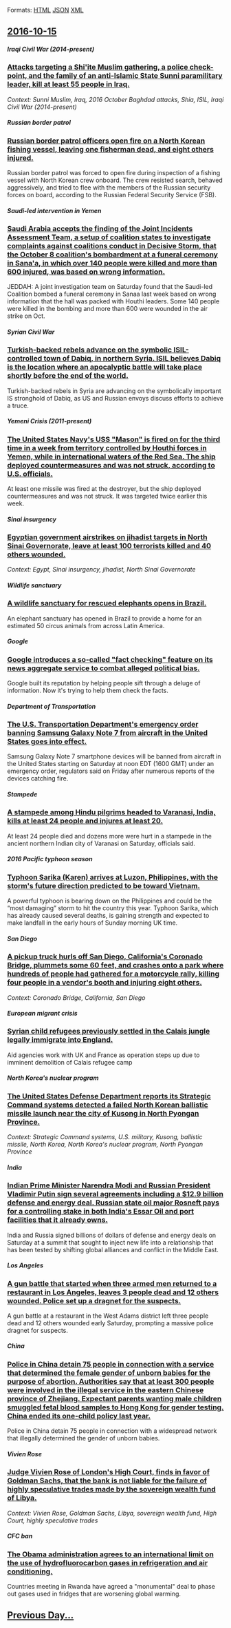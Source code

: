
Formats: [HTML](2016/10/15/index.html)  [JSON](2016/10/15/index.json)  [XML](2016/10/15/index.xml)  

## [2016-10-15](/news/2016/10/15/index.md)

##### Iraqi Civil War (2014-present)
### [Attacks targeting a Shi'ite Muslim gathering, a police check-point, and the family of an anti-Islamic State Sunni paramilitary leader, kill at least 55 people in Iraq. ](/news/2016/10/15/attacks-targeting-a-shi-ite-muslim-gathering-a-police-check-point-and-the-family-of-an-anti-islamic-state-sunni-paramilitary-leader-kill.md)
_Context: Sunni Muslim, Iraq, 2016 October Baghdad attacks, Shia, ISIL, Iraqi Civil War (2014-present)_

##### Russian border patrol
### [Russian border patrol officers open fire on a North Korean fishing vessel, leaving one fisherman dead, and eight others injured. ](/news/2016/10/15/russian-border-patrol-officers-open-fire-on-a-north-korean-fishing-vessel-leaving-one-fisherman-dead-and-eight-others-injured.md)
Russian border patrol was forced to open fire during inspection of a fishing vessel with North Korean crew onboard. The crew resisted search, behaved aggressively, and tried to flee with the members of the Russian security forces on board, according to the Russian Federal Security Service (FSB).

##### Saudi-led intervention in Yemen
### [Saudi Arabia accepts the finding of the Joint Incidents Assessment Team, a setup of coalition states to investigate complaints against coalitions conduct in Decisive Storm, that the October 8 coalition's bombardment at a funeral ceremony in Sana'a, in which over 140 people were killed and more than 600 injured, was based on wrong information. ](/news/2016/10/15/saudi-arabia-accepts-the-finding-of-the-joint-incidents-assessment-team-a-setup-of-coalition-states-to-investigate-complaints-against-coali.md)
JEDDAH: A joint investigation team on Saturday found that the Saudi-led Coalition bombed a funeral ceremony in Sanaa last week based on wrong information that the hall was packed with Houthi leaders. Some 140 people were killed in the bombing and more than 600 were wounded in the air strike on Oct.

##### Syrian Civil War
### [Turkish-backed rebels advance on the symbolic ISIL-controlled town of Dabiq, in northern Syria. ISIL believes Dabiq is the location where an apocalyptic battle will take place shortly before the end of the world. ](/news/2016/10/15/turkish-backed-rebels-advance-on-the-symbolic-isil-controlled-town-of-dabiq-in-northern-syria-isil-believes-dabiq-is-the-location-where-an.md)
Turkish-backed rebels in Syria are advancing on the symbolically important IS stronghold of Dabiq, as US and Russian envoys discuss efforts to achieve a truce.

##### Yemeni Crisis (2011-present)
### [The United States Navy's USS "Mason" is fired on for the third time in a week from territory controlled by Houthi forces in Yemen, while in international waters of the Red Sea. The ship deployed countermeasures and was not struck, according to U.S. officials. ](/news/2016/10/15/the-united-states-navy-s-uss-mason-is-fired-on-for-the-third-time-in-a-week-from-territory-controlled-by-houthi-forces-in-yemen-while-in.md)
At least one missile was fired at the destroyer, but the ship deployed countermeasures and was not struck. It was targeted twice earlier this week.

##### Sinai insurgency
### [Egyptian government airstrikes on jihadist targets in North Sinai Governorate, leave at least 100 terrorists killed and 40 others wounded. ](/news/2016/10/15/egyptian-government-airstrikes-on-jihadist-targets-in-north-sinai-governorate-leave-at-least-100-terrorists-killed-and-40-others-wounded.md)
_Context: Egypt, Sinai insurgency, jihadist, North Sinai Governorate_

##### Wildlife sanctuary
### [A wildlife sanctuary for rescued elephants opens in Brazil. ](/news/2016/10/15/a-wildlife-sanctuary-for-rescued-elephants-opens-in-brazil.md)
An elephant sanctuary has opened in Brazil to provide a home for an estimated 50 circus animals from across Latin America.

##### Google
### [Google introduces a so-called "fact checking" feature on its news aggregate service to combat alleged political bias. ](/news/2016/10/15/google-introduces-a-so-called-fact-checking-feature-on-its-news-aggregate-service-to-combat-alleged-political-bias.md)
Google built its reputation by helping people sift through a deluge of information. Now it&apos;s trying to help them check the facts.

##### Department of Transportation
### [The U.S. Transportation Department's emergency order banning Samsung Galaxy Note 7 from aircraft in the United States goes into effect. ](/news/2016/10/15/the-u-s-transportation-department-s-emergency-order-banning-samsung-galaxy-note-7-from-aircraft-in-the-united-states-goes-into-effect.md)
Samsung Galaxy Note 7 smartphone devices will be banned from aircraft in the United States starting on Saturday at noon EDT (1600 GMT) under an emergency order, regulators said on Friday after numerous reports of the devices catching fire.

##### Stampede
### [A stampede among Hindu pilgrims headed to Varanasi, India, kills at least 24 people and injures at least 20. ](/news/2016/10/15/a-stampede-among-hindu-pilgrims-headed-to-varanasi-india-kills-at-least-24-people-and-injures-at-least-20.md)
At least 24 people died and dozens more were hurt in a stampede in the ancient northern Indian city of Varanasi on Saturday, officials said.

##### 2016 Pacific typhoon season
### [Typhoon Sarika (Karen) arrives at Luzon, Philippines, with the storm's future direction predicted to be toward Vietnam. ](/news/2016/10/15/typhoon-sarika-karen-arrives-at-luzon-philippines-with-the-storm-s-future-direction-predicted-to-be-toward-vietnam.md)
A powerful typhoon is bearing down on the Philippines and could be the “most damaging” storm to hit the country this year. Typhoon Sarika, which has already caused several deaths, is gaining strength and expected to make landfall in the early hours of Sunday morning UK time. 

##### San Diego
### [A pickup truck hurls off San Diego, California's Coronado Bridge, plummets some 60 feet, and crashes onto a park where hundreds of people had gathered for a motorcycle rally, killing four people in a vendor's booth and injuring eight others. ](/news/2016/10/15/a-pickup-truck-hurls-off-san-diego-california-s-coronado-bridge-plummets-some-60-feet-and-crashes-onto-a-park-where-hundreds-of-people-ha.md)
_Context: Coronado Bridge, California, San Diego_

##### European migrant crisis
### [Syrian child refugees previously settled in the Calais jungle legally immigrate into England. ](/news/2016/10/15/syrian-child-refugees-previously-settled-in-the-calais-jungle-legally-immigrate-into-england.md)
Aid agencies work with UK and France as operation steps up due to imminent demolition of Calais refugee camp

##### North Korea's nuclear program
### [The United States Defense Department reports its Strategic Command systems detected a failed North Korean ballistic missile launch near the city of Kusong in North Pyongan Province. ](/news/2016/10/15/the-united-states-defense-department-reports-its-strategic-command-systems-detected-a-failed-north-korean-ballistic-missile-launch-near-the.md)
_Context: Strategic Command systems, U.S. military, Kusong, ballistic missile, North Korea, North Korea's nuclear program, North Pyongan Province_

##### India
### [Indian Prime Minister Narendra Modi and Russian President Vladimir Putin sign several agreements including a $12.9 billion defense and energy deal. Russian state oil major Rosneft pays for a controlling stake in both India's Essar Oil and port facilities that it already owns. ](/news/2016/10/15/indian-prime-minister-narendra-modi-and-russian-president-vladimir-putin-sign-several-agreements-including-a-12-9-billion-defense-and-energ.md)
India and Russia signed billions of dollars of defense and energy deals on Saturday at a summit that sought to inject new life into a relationship that has been tested by shifting global alliances and conflict in the Middle East.

##### Los Angeles
### [A gun battle that started when three armed men returned to a restaurant in Los Angeles, leaves 3 people dead and 12 others wounded. Police set up a dragnet for the suspects. ](/news/2016/10/15/a-gun-battle-that-started-when-three-armed-men-returned-to-a-restaurant-in-los-angeles-leaves-3-people-dead-and-12-others-wounded-police-s.md)
A gun battle at a restaurant in the West Adams district left three people dead and 12 others wounded early Saturday, prompting a massive police dragnet for suspects.

##### China
### [Police in China detain 75 people in connection with a service that determined the female gender of unborn babies for the purpose of abortion. Authorities say that at least 300 people were involved in the illegal service in the eastern Chinese province of Zhejiang. Expectant parents wanting male children smuggled fetal blood samples to Hong Kong for gender testing. China ended its one-child policy last year. ](/news/2016/10/15/police-in-china-detain-75-people-in-connection-with-a-service-that-determined-the-female-gender-of-unborn-babies-for-the-purpose-of-abortion.md)
Police in China detain 75 people in connection with a widespread network that illegally determined the gender of unborn babies.

##### Vivien Rose
### [Judge Vivien Rose of London's High Court, finds in favor of Goldman Sachs, that the bank is not liable for the failure of highly speculative trades made by the sovereign wealth fund of Libya. ](/news/2016/10/15/judge-vivien-rose-of-london-s-high-court-finds-in-favor-of-goldman-sachs-that-the-bank-is-not-liable-for-the-failure-of-highly-speculative.md)
_Context: Vivien Rose, Goldman Sachs, Libya, sovereign wealth fund, High Court, highly speculative trades_

##### CFC ban
### [The Obama administration agrees to an international limit on the use of hydrofluorocarbon gases in refrigeration and air conditioning. ](/news/2016/10/15/the-obama-administration-agrees-to-an-international-limit-on-the-use-of-hydrofluorocarbon-gases-in-refrigeration-and-air-conditioning.md)
Countries meeting in Rwanda have agreed a &quot;monumental&quot; deal to phase out gases used in fridges that are worsening global warming.

## [Previous Day...](/news/2016/10/14/index.md)

